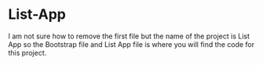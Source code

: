 # List-App
I am not sure how to remove the first file but the name of the project is List App so the Bootstrap file and List App file is where you will find the code for this project.
